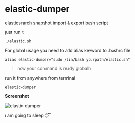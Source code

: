 # elastic-dumper

elasticsearch snapshot import & export bash script

just run it

```console
./elastic.sh
```

For global usage you need to add alias keyword to .bashrc file

```console
alias elastic-dumper="sudo /bin/bash yourpath/elastic.sh"
```
>now your command is ready globally

run it from anywhere from terminal

```console
elastic-dumper
```
**Screenshot**

![elastic-dumper](https://i.ibb.co/rxd5nPr/Screenshot-from-2021-07-27-12-25-19.png)


ı am going to sleep :sleeping:

